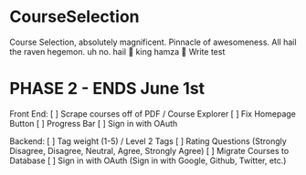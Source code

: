 # CourseSelection

Course Selection, absolutely magnificent. Pinnacle of awesomeness.
All hail the raven hegemon. uh no. hail 👑 king hamza 👑
Write test


# PHASE 2 - ENDS June 1st
Front End:
[ ] Scrape courses off of PDF / Course Explorer 
[ ] Fix Homepage Button
[ ] Progress Bar
[ ] Sign in with OAuth

Backend:
[ ] Tag weight (1-5) / Level 2 Tags
[ ] Rating Questions (Strongly Disagree, Disagree, Neutral, Agree, Strongly Agree)
[ ] Migrate Courses to Database
[ ] Sign in with OAuth (Sign in with Google, Github, Twitter, etc.)
